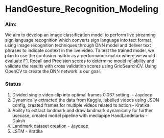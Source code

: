# HandGesture_Recognition_Modeling
### Aim:
We aim to develop an image classification model to perform live streaming sign language recognition which converts sign language into text format using image recognition techniques through DNN model and deliver text phrases to indicate context in the live video. To test the trained model, we plan to use the confusion matrix as a performance matrix where we would evaluate F1, Recall and Precision scores to determine model reliability and validate the results with cross validation scores using GridSearchCV. Using OpenCV to create the DNN network is our goal.


### Status 
1. Divided single video clip into optimal frames 0.067 setting. - Jaydeep
2. Dynamically extracted the data from Kaggle, labelled videos using JSON config, created frames for multiple videos related to action - Kratika
3. Ability to extract landmark and draw landmark dynamically for further usecase, created model pipeline with mediapipe HandLandmarks - Daksh
4. Landmark dataset creation - Jaydeep
5. LSTM - Kratika
